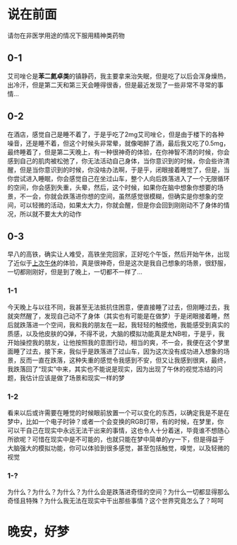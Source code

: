 # 说在前面
请勿在非医学用途的情况下服用精神类药物
## 0-1
艾司唑仑是**苯二氮卓类**的镇静药，我主要拿来治失眠，但是吃了以后会浑身燥热，出冷汗，但是第二天和第三天会睡得很香，但是最近发现了一些非常不寻常的事情...
## 0-2
在酒店，感觉自己是睡不着了，于是乎吃了2mg艾司唑仑，但是由于楼下的各种噪音，还是睡不着，但这个时候头非常晕，就像喝醉了酒，最后我又吃了0.5mg，最终睡着了，但是第二天晚上，有一种很神奇的体验，在你神智不清的时候，你会感到自己的肌肉被松弛了，你无法活动自己身体，当你意识到的时候，你会些许清醒，但是当你意识到的时候，你没啥办法啊，于是乎，闭眼接着睡觉了，但是，当你尝试进入睡眠，你会感觉自己在坐过山车，整个人向后跌落进入了一个无限循环的空间，你会感到失重，头晕，然后，这个时候，如果你在脑中想象你想要的场景，不一会，你就会跌落进你想的空间，虽然感觉很模糊，但确实是你想象的空间，可以轻微的活动，如果太大力，你就会醒，但是你会回到刚刚动不了身体的情况，所以就不要太大的动作
## 0-3
早八的高铁，确实让人难受，高铁坐完回家，正好吃个午饭，然后开始午休，出现了近似于[上次午休](https://blog.xiaoxiaofpu.top/post/yi-ci-wu-xiu.html)的体验，真是很神奇，但是这次是我自己想象的场景，很舒服，一切都刚刚好，但是到了晚上，一切都不一样了...
### 1-1
今天晚上与以往不同，我甚至无法抵抗住困意，便直接睡了过去，但刚睡过去，我就突然醒了，发现自己动不了身体（其实也有可能是在做梦）于是闭眼接着睡，然后就跌落进一个空间，我和我的朋友在一起，我轻轻的触摸他，我能感受到真实的质感，以及他皮肤的Q弹，不得不说，大脑的模拟功能真是太NB啦，于是乎，我开始操控我的朋友，让他按照我的意图行动，相当的爽，不一会，我便在这个梦里面睡了过去，接下来，我似乎是跌落进了过山车，因为这次没有成功进入想象的场景，反而一直在跌落，这种失重的感觉令我感到不安，但又让我感到很爽，最终，我跌落回了“现实”中来，其实也不能说是现实，因为出现了午休的视觉冻结的问题，我估计应该是做了场景和现实一样的梦
### 1-2
看来以后或许需要在睡觉的时候眼前放置一个可以变化的东西，以确定我是不是在梦中，比如一个电子时钟？或者一个会变换的RGB灯带，有的时候，在梦里，你可以干自己在现实中永远无法干出来的事情，这也令人十分着迷，毕竟谁不想随心所欲呢？可惜在现实中是不可能的，也就只能在梦中简单的yy一下，但是得益于大脑强大的模拟功能，你可以体验到很多感觉，甚至包括触觉，嗅觉，以及轻微的视觉
### 1-?
为什么？为什么？为什么？为什么会是跌落进奇怪的空间？为什么一切都显得那么奇怪且特殊？为什么我无法在现实中干出那些事情？这个世界究竟怎么了？呵呵
# 晚安，好梦